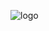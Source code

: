 ![logo](https://github.com/satvik-choudhary/Project/assets/165299798/8b87bd05-a6f6-4ef3-89ff-d1c46dcf3d0f)
